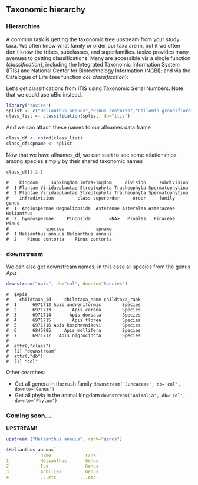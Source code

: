 ## Taxonomic hierarchy



### Hierarchies

A common task is getting the taxonomic tree upstream from your study taxa. We often know what family or order our taxa are in, but it we often don't know the tribes, subclasses, and superfamilies. taxize provides many avenues to getting classifications. Many are accessible via a single function (*classification*), including the Integrated Taxonomic Information System (ITIS) and National Center for Biotechnology Information (NCBI); and via the Catalogue of Life (see function *col_classification*):


Let's get classifications from ITIS using Taxonomic Serial Numbers. Note that we could use uBio instead.


```r
library('taxize')
splist <- c("Helianthus annuus","Pinus contorta","Collomia grandiflora","Abies magnifica","Rosa californica","Datura wrightii","Mimulus bicolor","Nicotiana glauca","Madia sativa","Bartlettia scaposa")
class_list <- classification(splist, db="itis")
```

And we can attach these names to our allnames data.frame


```r
class_df <- cbind(class_list)
class_df$spname <- splist
```

Now that we have allnames_df, we can start to see some relationships among species simply by their shared taxonomic names


```r
class_df[1:2,]
```

```
#    kingdom     subkingdom infrakingdom     division     subdivision
#  1 Plantae Viridaeplantae Streptophyta Tracheophyta Spermatophytina
#  2 Plantae Viridaeplantae Streptophyta Tracheophyta Spermatophytina
#    infradivision         class superorder     order     family      genus
#  1  Angiospermae Magnoliopsida  Asteranae Asterales Asteraceae Helianthus
#  2  Gymnospermae     Pinopsida       <NA>   Pinales   Pinaceae      Pinus
#              species            spname
#  1 Helianthus annuus Helianthus annuus
#  2    Pinus contorta    Pinus contorta
```

### downstream

We can also get downstream names, in this case all species from the genus *Apis*


```r
downstream("Apis", db="col", downto="Species")
```

```
#  $Apis
#    childtaxa_id     childtaxa_name childtaxa_rank
#  1      6971712 Apis andreniformis        Species
#  2      6971713        Apis cerana        Species
#  3      6971714       Apis dorsata        Species
#  4      6971715        Apis florea        Species
#  5      6971716 Apis koschevnikovi        Species
#  6      6845885     Apis mellifera        Species
#  7      6971717   Apis nigrocincta        Species
#  
#  attr(,"class")
#  [1] "downstream"
#  attr(,"db")
#  [1] "col"
```

Other searches:

* Get all genera in the rush family `downstream('Juncaceae', db='col', downto='Genus')`
* Get all phyla in the animal kingdom `downstream('Animalia', db='col', downto='Phylum')`

### Coming soon....

__UPSTREAM!__


```r
upstream ("Helianthus annuus", rank="genus")

$Helianthus annuus`
             name             rank
1            Helianthus       Genus
2            Iva              Genus
3            Achillea         Genus
4            ...etc         ...etc
```

